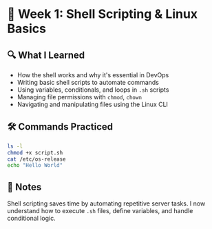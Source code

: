# 🐧 Week 1: Shell Scripting & Linux Basics

## 🔍 What I Learned

- How the shell works and why it's essential in DevOps
- Writing basic shell scripts to automate commands
- Using variables, conditionals, and loops in `.sh` scripts
- Managing file permissions with `chmod`, `chown`
- Navigating and manipulating files using the Linux CLI

## 🛠️ Commands Practiced

```bash
ls -l
chmod +x script.sh
cat /etc/os-release
echo "Hello World"
```

## 📌 Notes

Shell scripting saves time by automating repetitive server tasks. I now understand how to execute `.sh` files, define variables, and handle conditional logic.